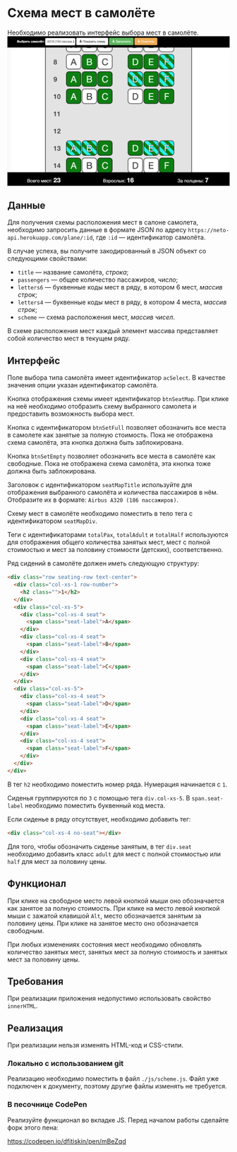 Схема мест в самолёте
===

Необходимо реализовать интерфейс выбора мест в самолёте.
![Схема мест в самолёте](./res/preview.png)

## Данные

Для получения схемы расположения мест в салоне самолета, необходимо запросить данные в формате JSON по адресу `https://neto-api.herokuapp.com/plane/:id`, где `:id` — идентификатор самолёта.

В случае успеха, вы получите закодированный в JSON объект со следующими свойствами:
* `title` — название самолёта, _строка_;
* `passengers` — общее количество пассажиров, _число_;
* `letters6` — буквенные коды мест в ряду, в котором 6 мест, _массив строк_;
* `letters4` — буквенные коды мест в ряду, в котором 4 места, _массив строк_;
* `scheme` — схема расположения мест, _массив чисел_.

В схеме расположения мест каждый элемент массива представляет собой количество мест в текущем ряду.

## Интерфейс

Поле выбора типа самолёта имеет идентификатор `acSelect`. В качестве значения опции указан идентификатор самолёта.

Кнопка отображения схемы имеет идентификатор `btnSeatMap`. При клике на неё необходимо отобразить схему выбранного самолета и предоставить возможность выбора мест.

Кнопка с идентификатором `btnSetFull` позволяет обозначить все места в самолете как занятые за полную стоимость. Пока не отображена схема самолёта, эта кнопка должна быть заблокирована.

Кнопка `btnSetEmpty` позволяет обозначить все места в самолёте как свободные. Пока не отображена схема самолёта, эта кнопка тоже должна быть заблокирована.

Заголовок с идентификатором `seatMapTitle` используйте для отображения выбранного самолёта и количества пассажиров в нём. Отобразите их в формате: `Airbus A320 (186 пассажиров)`.

Схему мест в самолёте необходимо поместить в тело тега с идентификатором `seatMapDiv`.

Теги с идентификаторами `totalPax`, `totalAdult` и `totalHalf` используются для отображения общего количества занятых мест, мест с полной стоимостью и мест за половину стоимости (детских), соответственно.

Ряд сидений в самолёте должен иметь следующую структуру:
```html
<div class="row seating-row text-center">
  <div class="col-xs-1 row-number">
    <h2 class="">1</h2>
  </div>
  <div class="col-xs-5">
    <div class="col-xs-4 seat">
      <span class="seat-label">A</span>
    </div>
    <div class="col-xs-4 seat">
      <span class="seat-label">B</span>
    </div>
    <div class="col-xs-4 seat">
      <span class="seat-label">C</span>
    </div>
  </div>
  <div class="col-xs-5">
    <div class="col-xs-4 seat">
      <span class="seat-label">D</span>
    </div>
    <div class="col-xs-4 seat">
      <span class="seat-label">E</span>
    </div>
    <div class="col-xs-4 seat">
      <span class="seat-label">F</span>
    </div>
  </div>
</div>
```

В тег `h2` необходимо поместить номер ряда. Нумерация начинается с `1`.

Сиденья группируются по `3` с помощью тега `div.col-xs-5`. В `span.seat-label` необходимо поместить буквенный код места.

Если сиденье в ряду отсутствует, необходимо добавить тег:
```html
<div class="col-xs-4 no-seat"></div>
```

Для того, чтобы обозначить сиденье занятым, в тег `div.seat` необходимо добавить класс `adult` для мест с полной стоимостью или `half` для мест за половину цены.

## Функционал

При клике на свободное место левой кнопкой мыши оно обозначается как занятое за полную стоимость. При клике на место левой кнопкой мыши с зажатой клавишой `Alt`, место обозначается занятым за половину цены. При клике на занятое место оно обозначается свободным.

При любых изменениях состояния мест необходимо обновлять количество занятых мест, занятых мест за полную стоимость и занятых мест за половину цены.

## Требования

При реализации приложения недопустимо использовать свойство `innerHTML`.

## Реализация

При реализации нельзя изменять HTML-код и CSS-стили.

### Локально с использованием git

Реализацию необходимо поместить в файл `./js/scheme.js`. Файл уже подключен к документу, поэтому другие файлы изменять не требуется.

### В песочнице CodePen

Реализуйте функционал во вкладке JS. Перед началом работы сделайте форк этого пена:

https://codepen.io/dfitiskin/pen/mBeZqd
